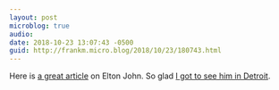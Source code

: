 ```yaml
---
layout: post
microblog: true
audio: 
date: 2018-10-23 13:07:43 -0500
guid: http://frankm.micro.blog/2018/10/23/180743.html
---
```

Here is [a great article](http://www.vulture.com/2018/10/elton-john-is-not-the-man-they-think-he-is-at-home.html) on Elton John. So glad [I got to see him in Detroit](http://frankmcpherson.blog/2018/10/13/still-standing.html). 
